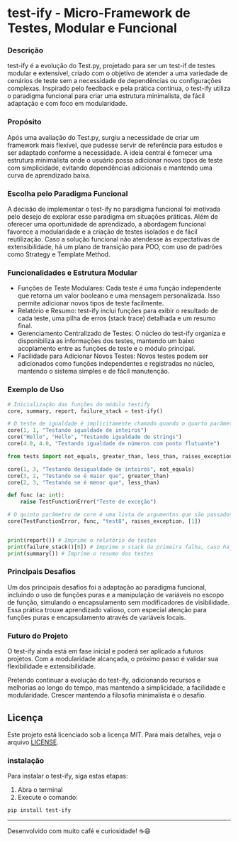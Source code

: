 # test-ify - Micro-Framework de Testes, Modular e Funcional

### Descrição

test-ify é a evolução do Test.py, projetado para ser um test-if de testes modular e extensível, criado com o objetivo de atender a uma variedade de cenários de teste sem a necessidade de dependências ou configurações complexas. Inspirado pelo feedback e pela prática contínua, o test-ify utiliza o paradigma funcional para criar uma estrutura minimalista, de fácil adaptação e com foco em modularidade.

### Propósito

Após uma avaliação do Test.py, surgiu a necessidade de criar um framework mais flexível, que pudesse servir de referência para estudos e ser adaptado conforme a necessidade. A ideia central é fornecer uma estrutura minimalista onde o usuário possa adicionar novos tipos de teste com simplicidade, evitando dependências adicionais e mantendo uma curva de aprendizado baixa.

### Escolha pelo Paradigma Funcional

A decisão de implementar o test-ify no paradigma funcional foi motivada pelo desejo de explorar esse paradigma em situações práticas. Além de oferecer uma oportunidade de aprendizado, a abordagem funcional favorece a modularidade e a criação de testes isolados e de fácil reutilização. Caso a solução funcional não atendesse às expectativas de extensibilidade, há um plano de transição para POO, com uso de padrões como Strategy e Template Method.

### Funcionalidades e Estrutura Modular

- Funções de Teste Modulares: Cada teste é uma função independente que retorna um valor booleano e uma mensagem personalizada. Isso permite adicionar novos tipos de teste facilmente.
- Relatório e Resumo: test-ify inclui funções para exibir o resultado de cada teste, uma pilha de erros (stack trace) detalhada e um resumo final.
- Gerenciamento Centralizado de Testes: O núcleo do test-ify organiza e disponibiliza as informações dos testes, mantendo um baixo acoplamento entre as funções de teste e o módulo principal.
- Facilidade para Adicionar Novos Testes: Novos testes podem ser adicionados como funções independentes e registradas no núcleo, mantendo o sistema simples e de fácil manutenção.

### Exemplo de Uso

```python
# Inicialização das funções do módulo testify
core, summary, report, failure_stack = test-ify()

# O teste de igualdade é implicitamente chamado quando o quarto parâmetro de core é omitido.
core(1, 1, "Testando igualdade de inteiros")
core("Hello", "Hello", "Testando igualdade de strings")
core(4.0, 4.0, "Testando igualdade de números com ponto flutuante")

from tests import not_equals, greater_than, less_than, raises_exception

core(1, 3, "Testando desigualdade de inteiros", not_equals)
core(3, 2, "Testando se é maior que", greater_than)
core(2, 3, "Testando se é menor que", less_than)

def func (a: int):
    raise TestFunctionError("Teste de exceção")

# O quinto parâmetro de core é uma lista de argumentos que são passados pela função testada. Neste caso, a função `func`.
core(TestFunctionError, func, "test8", raises_exception, [1])


print(report()) # Imprime o relatório de testes
print(failure_stack()[0]) # Imprime o stack da primeira falha, caso haja falhas. Se não houver falhas, imprime "No failures".
print(summary()) # Imprime o resumo dos testes

```

### Principais Desafios

Um dos principais desafios foi a adaptação ao paradigma funcional, incluindo o uso de funções puras e a manipulação de variáveis no escopo de função, simulando o encapsulamento sem modificadores de visibilidade. Essa prática trouxe aprendizado valioso, com especial atenção para funções puras e encapsulamento através de variáveis locais.

### Futuro do Projeto

O test-ify ainda está em fase inicial e poderá ser aplicado a futuros projetos. Com a modularidade alcançada, o próximo passo é validar sua flexibilidade e extensibilidade.

Pretendo continuar a evolução do test-ify, adicionando recursos e melhorias ao longo do tempo, mas mantendo a simplicidade, a facilidade e modularidade. Crescer mantendo a filosofia minimalista é o desafio.

## Licença

Este projeto está licenciado sob a licença MIT. Para mais detalhes, veja o arquivo [LICENSE](./LICENSE).

### instalação

Para instalar o test-ify, siga estas etapas:

1. Abra o terminal
2. Execute o comando:

```bash
pip install test-ify
```

---

Desenvolvido com muito café e curiosidade! ☕😄
